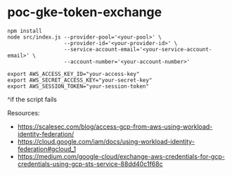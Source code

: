 # poc-gke-token-exchange

```
npm install
node src/index.js --provider-pool='<your-pool>' \
                  --provider-id='<your-provider-id>' \
                  --service-account-email='<your-service-account-email>' \
                  --account-number='<your-account-number>'
```

```
export AWS_ACCESS_KEY_ID="your-access-key"
export AWS_SECRET_ACCESS_KEY="your-secret-key"
export AWS_SESSION_TOKEN="your-session-token"
```
^if the script fails

Resources:

* https://scalesec.com/blog/access-gcp-from-aws-using-workload-identity-federation/
* https://cloud.google.com/iam/docs/using-workload-identity-federation#gcloud_1
* https://medium.com/google-cloud/exchange-aws-credentials-for-gcp-credentials-using-gcp-sts-service-88dd40c1f68c
